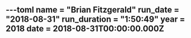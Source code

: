 ---toml
name = "Brian Fitzgerald"
run_date = "2018-08-31"
run_duration = "1:50:49"
year = 2018
date = 2018-08-31T00:00:00.000Z
---


